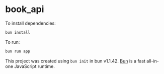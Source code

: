 # book_api

To install dependencies:

```bash
bun install
```

To run:

```bash
bun run app
```

This project was created using `bun init` in bun v1.1.42. [Bun](https://bun.sh) is a fast all-in-one JavaScript runtime.
